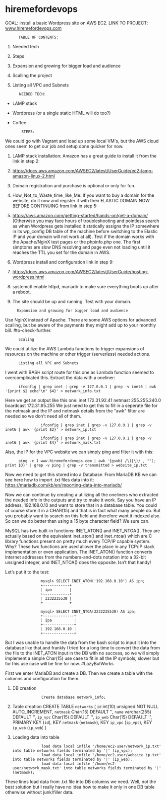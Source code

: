 # hiremefordevops

GOAL: install a basic Wordpress site on AWS EC2.
LINK TO PROJECT: www.hiremefordevops.com

          TABLE OF CONTENTS:
1. Needed tech
2. Steps
3. Expansion and growing for bigger load and audience
4. Scalling the project
5. Listing all VPC and Subnets




          NEEDED TECH:
- LAMP stack
- Wordpress (or a single static HTML will do too?)
- Coffee





          STEPS:
We could go with Vagrant and load up some local VM's, but the AWS cloud ones seem to get our job and setup done quicker for now.
1. LAMP stack installation: Amazon has a great guide to install it from the link in step 2:
2. https://docs.aws.amazon.com/AWSEC2/latest/UserGuide/ec2-lamp-amazon-linux-2.html
5. Domain registration and purchase is optional or only for fun.
6. How_Not_to_Waste_time_like_Me: If you want to buy a domain for the website, do it now and register it with their ELASTIC DOMAIN NOW BEFORE CONTINUING from link in step 5: 
7. https://aws.amazon.com/getting-started/hands-on/get-a-domain/ (Otherwise you may face hours of troubleshooting and pointless search as when Wordpress gets installed it statically assigns the IP somewhere in its wp_config DB table of the machine before switching to the Elastic IP and your domain will not work at all). Test if the domain works with the Apache/NginX test pages or the phpinfo.php one. The first simptoms are slow DNS resolving and page even not loading until it reaches the TTL you set for the domain in AWS.
8. Wordpress install and configuration link in step 9:
9. https://docs.aws.amazon.com/AWSEC2/latest/UserGuide/hosting-wordpress.html
10. systemctl enable httpd, mariadb to make sure everything boots up after a reboot.
11. The site should be up and running. Test with your domain.





          Expansion and growing for bigger load and audience
Use NginX instead of Apache. There are some AWS options for advanced scalling, but be aware of the payments they might add up to your monthly bill. #to-check-further. 





          Scaling
We could utilize the AWS Lambda functions to trigger expansions of resources on the machine or other trigger (serverless) needed actions.




          Listing all VPC and Subnets
I went with BASH script route for this one as Lambda function seemed to overcomplicated this.
Extract the data with a oneliner:

          ifconfig | grep inet | grep -v 127.0.0.1 | grep -v inet6 | awk '{print $2 echo"\n" $4}' > network_info.txt

Here we get an output like this one:
          inet 172.31.92.41 
          netmast 255.255.240.0 
          boardcast 172.31.95.255
We just need to get this to fill in a seperate file for the netmask and the IP and netmask details from the "awk" filter are needed so we don't need all of them.

                    ifconfig | grep inet | grep -v 127.0.0.1 | grep -v inet6 | awk '{print $2}' > network_ip.txt
                    
                    ifconfig | grep inet | grep -v 127.0.0.1 | grep -v inet6 | awk '{print $4}' > network_mask.txt

Also, the IP for the VPC website we can simply ping and filter it with this:

          ping -c 1 www.hiremefordevops.com | awk '{gsub( /\(|\)/ , ""); print $3}' | grep -v ping | grep -v transmitted > website_ip.txt
          
Now we need to get this stored into a Database. From MariaDB KB we can see here how to import .txt files data into it:
https://mariadb.com/kb/en/importing-data-into-mariadb/

Now we can continue by creating a utilizing all the oneliners who extracted the needed info in the outputs and try to make it work.
Say you have an IP address, 192.168.0.10 and want to store that in a database table. You could of course store it in a CHAR(15) and that is in fact what many people do. But you probably want to search on this field and therefore want it indexed also. So can we do better than using a 15 byte character field? We sure can.

MySQL has two built-in functions: INET_ATON() and INET_NTOA(). They are actually based on the equivalent inet_aton() and inet_ntoa() which are C library functions present on pretty much every TCP/IP capable system. Why? These two functions are used allover the place in any TCP/IP stack implementation or even application.
The INET_ATON() function converts Internet addresses from the numbers-and-dots notation into a 32-bit unsigned integer, and INET_NTOA() does the opposite. Isn’t that handy!

Let’s put it to the test:

                    mysql> SELECT INET_ATON('192.168.0.10') AS ipn;
                    +------------+
                    | ipn        |
                    +------------+
                    | 3232235530 |
                    +------------+

                    mysql> SELECT INET_NTOA(3232235530) AS ipa;
                    +--------------+
                    | ipa          |
                    +--------------+
                    | 192.168.0.10 |
                    +--------------+

But I was unable to handle the data from the bash script to input it into the database like that,and frankly I tried for a long time to convert the data from the file to the INET_ATON input in the DB with no success, so we will simply implement a simple Char(15) use case to fit in all the IP symbols, slower but for this use case will be fine for now. #LazyButWorks

First we enter MariaDB and create a DB. Then we create a table with the columns and configuration for them.
1. DB creation

                    Create database network_info;
3. Table creation
                    CREATE TABLE `networks` (
                    `id` int(10) unsigned NOT NULL AUTO_INCREMENT,
                    `netmask` Char(15) DEFAULT '',
                    `name` varchar(255) DEFAULT '',
                    `ip_vpc` Char(15) DEFAULT '',
                    `ip_web` Char(15) DEFAULT '',
                    PRIMARY KEY (`id`),
                    KEY `netmask` (`netmask`),
                    KEY `ip_vpc` (`ip_vpc`),
                    KEY `ip_web` (`ip_web`)
                    )

3. Loading data into table

                    load data local infile '/home/ec2-user/network_ip.txt' into table networks fields terminated by '|' (ip_vpc);
                    load data local infile '/home/ec2-user/website_ip.txt' into table networks fields terminated by '|' (ip_web);
                    load data local infile '/home/ec2-user/network_mask.txt' into table networks fields terminated by '|' (netmask);


These lines load data from .txt file into DB columns we need. Well, not the best solution but I really have no idea how to make it only in one DB table otherwise without junk/filler data.

